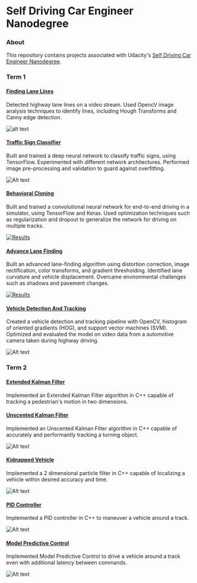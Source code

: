 Self Driving Car Engineer Nanodegree
====================================


### About

This repository contains projects associated with Udacity's [Self Driving Car Engineer Nanodegree](https://www.udacity.com/course/self-driving-car-engineer-nanodegree--nd013).

### Term 1

#### [Finding Lane Lines](https://github.com/moisesvw/carnd/tree/master/finding-lanelines)

Detected highway lane lines on a video stream. Used OpencV image analysis techniques to identify lines, including Hough Transforms and Canny edge detection.

[image3]: ./finding-lanelines/examples/image_2.jpg "solidYellowCurve"
![alt text][image3]


#### [Traffic Sign Classifier](https://github.com/moisesvw/Traffic-Sign-Recognition)

Built and trained a deep neural network to classify traffic signs, using TensorFlow. Experimented with different network architectures. Performed image pre-processing and validation to guard against overfitting.

![Alt text](./images/signs.png "Traffic Signs")


#### [Behavioral Cloning](https://github.com/moisesvw/carnd/tree/master/behavioral-cloning)

Built and trained a convolutional neural network for end-to-end driving in a simulator, using TensorFlow and Keras. Used optimization techniques such as regularization and dropout to generalize the network for driving on multiple tracks.

[![Results](https://img.youtube.com/vi/87LeecbK604/0.jpg)](https://www.youtube.com/watch?v=87LeecbK604)


#### [Advance Lane Finding](https://github.com/moisesvw/carnd/tree/master/advance-lane-lines)

Built an advanced lane-finding algorithm using distortion correction, image rectification, color transforms, and gradient thresholding. Identified lane curvature and vehicle displacement. Overcame environmental challenges such as shadows and pavement changes.

[![Results](https://img.youtube.com/vi/f7brnKQixPs/0.jpg)](https://www.youtube.com/watch?v=f7brnKQixPs)

#### [Vehicle Detection And Tracking](https://github.com/moisesvw/carnd/tree/master/vehicle-detection-svm-master)

Created a vehicle detection and tracking pipeline with OpenCV, histogram of oriented gradients (HOG), and support vector machines (SVM). Optimized and evaluated the model on video data from a automotive camera taken during highway driving.

![Alt text](./vehicle-detection-svm-master/examples/bboxes_and_heat.png)


### Term 2

#### [Extended Kalman Filter](https://github.com/moisesvw/extended_kalman_filter2D)

Implemented an Extended Kalman Filter algorithm in C++ capable of tracking a pedestrian's motion in two dimensions.

#### [Unscented Kalman Filter](https://github.com/moisesvw/carnd/tree/master/unscented-kalman-filter)

Implemented an Unscented Kalman Filter algorithm in C++ capable of accurately and performantly tracking a turning object.

![Alt text](./images/kalman.gif "Kalman")

#### [Kidnapped Vehicle](https://github.com/moisesvw/carnd/tree/master/kidnapped-vehicle)

Implemented a 2 dimensional particle filter in C++ capable of localizing a vehicle within desired accuracy and time.

![Alt text](./kidnapped-vehicle/particles.gif "Particles")

#### [PID Controller](https://github.com/moisesvw/carnd/tree/master/pid-control)
Implemented a PID controller in C++ to maneuver a vehicle around a track.

![Alt text](./pid-control/pid.gif "PID")

#### [Model Predictive Control](https://github.com/moisesvw/carnd/tree/master/mpc)

Implemented Model Predictive Control to drive a vehicle around a track even with additional latency between commands.

![Alt text](./mpc/output.gif "MPC")